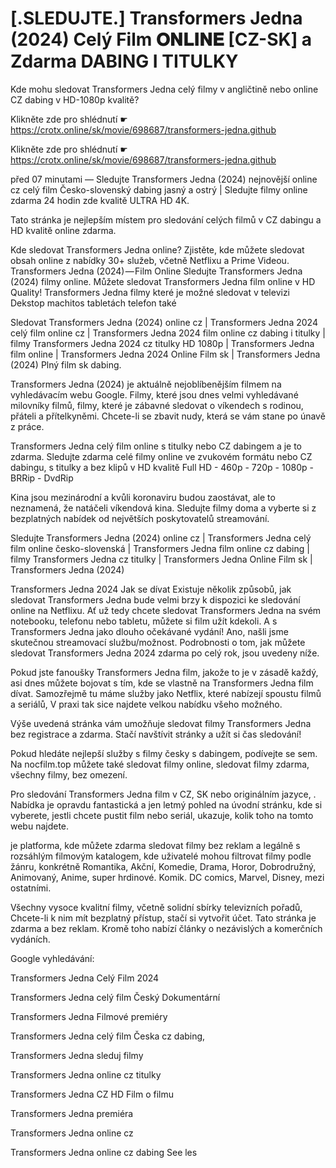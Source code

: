 # [.SLEDUJTE.] Transformers Jedna (2024) Celý Film 𝐎𝐍𝐋𝐈𝐍𝐄 [CZ-SK] a Zdarma DABING I TITULKY


Kde mohu sledovat Transformers Jedna celý filmy v angličtině nebo online CZ dabing v HD-1080p kvalitě?

 

 

 

Klikněte zde pro shlédnutí ☛ https://crotx.online/sk/movie/698687/transformers-jedna.github

Klikněte zde pro shlédnutí ☛ https://crotx.online/sk/movie/698687/transformers-jedna.github

 

 

 

před 07 minutami — Sledujte Transformers Jedna (2024) nejnovější online cz celý film Česko-slovenský dabing jasný a ostrý | Sledujte filmy online zdarma 24 hodin zde kvalitě ULTRA HD 4K.


Tato stránka je nejlepším místem pro sledování celých filmů v CZ dabingu a HD kvalitě online zdarma.


Kde sledovat Transformers Jedna online? Zjistěte, kde můžete sledovat obsah online z nabídky 30+ služeb, včetně Netflixu a Prime Videou. Transformers Jedna (2024) — Film Online Sledujte Transformers Jedna (2024) filmy online. Můžete sledovat Transformers Jedna film online v HD Quality! Transformers Jedna filmy které je možné sledovat v televizi Dekstop machitos tabletách telefon také


Sledovat Transformers Jedna (2024) online cz | Transformers Jedna 2024 celý film online cz | Transformers Jedna 2024 film online cz dabing i titulky | filmy Transformers Jedna 2024 cz titulky HD 1080p | Transformers Jedna film online | Transformers Jedna 2024 Online Film sk | Transformers Jedna (2024) Plný film sk dabing.


Transformers Jedna (2024) je aktuálně nejoblíbenějším filmem na vyhledávacím webu Google. Filmy, které jsou dnes velmi vyhledávané milovníky filmů, filmy, které je zábavné sledovat o víkendech s rodinou, přáteli a přítelkyněmi. Chcete-li se zbavit nudy, která se vám stane po únavě z práce.


Transformers Jedna celý film online s titulky nebo CZ dabingem a je to zdarma. Sledujte zdarma celé filmy online ve zvukovém formátu nebo CZ dabingu, s titulky a bez klipů v HD kvalitě Full HD - 460p - 720p - 1080p - BRRip - DvdRip


Kina jsou mezinárodní a kvůli koronaviru budou zaostávat, ale to neznamená, že natáčeli víkendová kina. Sledujte filmy doma a vyberte si z bezplatných nabídek od největších poskytovatelů streamování.


Sledujte Transformers Jedna (2024) online cz | Transformers Jedna celý film online česko-slovenská | Transformers Jedna film online cz dabing | filmy Transformers Jedna cz titulky | Transformers Jedna Online Film sk | Transformers Jedna (2024)


Transformers Jedna 2024 Jak se dívat Existuje několik způsobů, jak sledovat Transformers Jedna bude velmi brzy k dispozici ke sledování online na Netflixu. Ať už tedy chcete sledovat Transformers Jedna na svém notebooku, telefonu nebo tabletu, můžete si film užít kdekoli. A s Transformers Jedna jako dlouho očekávané vydání! Ano, našli jsme skutečnou streamovací službu/možnost. Podrobnosti o tom, jak můžete sledovat Transformers Jedna 2024 zdarma po celý rok, jsou uvedeny níže.

Pokud jste fanoušky Transformers Jedna film, jakože to je v zásadě každý, asi dnes můžete bojovat s tím, kde se vlastně na Transformers Jedna film dívat. Samozřejmě tu máme služby jako Netflix, které nabízejí spoustu filmů a seriálů, V praxi tak sice najdete velkou nabídku všeho možného.


Výše uvedená stránka vám umožňuje sledovat filmy Transformers Jedna bez registrace a zdarma. Stačí navštívit stránky a užít si čas sledování!


Pokud hledáte nejlepší služby s filmy česky s dabingem, podívejte se sem. Na nocfilm.top můžete také sledovat filmy online, sledovat filmy zdarma, všechny filmy, bez omezení.


Pro sledování Transformers Jedna film v CZ, SK nebo originálním jazyce, . Nabídka je opravdu fantastická a jen letmý pohled na úvodní stránku, kde si vyberete, jestli chcete pustit film nebo seriál, ukazuje, kolik toho na tomto webu najdete.


je platforma, kde můžete zdarma sledovat filmy bez reklam a legálně s rozsáhlým filmovým katalogem, kde uživatelé mohou filtrovat filmy podle žánru, konkrétně Romantika, Akční, Komedie, Drama, Horor, Dobrodružný, Animovaný, Anime, super hrdinové. Komik. DC comics, Marvel, Disney, mezi ostatními.


Všechny vysoce kvalitní filmy, včetně solidní sbírky televizních pořadů, Chcete-li k nim mít bezplatný přístup, stačí si vytvořit účet. Tato stránka je zdarma a bez reklam. Kromě toho nabízí články o nezávislých a komerčních vydáních.


Google vyhledávání:

Transformers Jedna Celý Film 2024

Transformers Jedna celý film Český Dokumentární

Transformers Jedna Filmové premiéry

Transformers Jedna celý film Česka cz dabing,

Transformers Jedna sleduj filmy

Transformers Jedna online cz titulky

Transformers Jedna CZ HD Film o filmu

Transformers Jedna premiéra

Transformers Jedna online cz

Transformers Jedna online cz dabing See les
